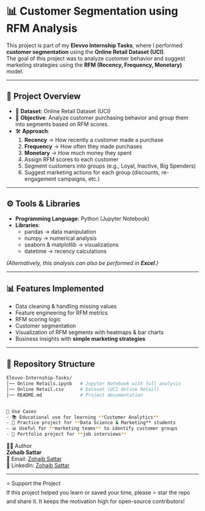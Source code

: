 # 📊 Customer Segmentation using RFM Analysis  

This project is part of my **Elevvo Internship Tasks**, where I performed **customer segmentation** using the **Online Retail Dataset (UCI)**.  
The goal of this project was to analyze customer behavior and suggest marketing strategies using the **RFM (Recency, Frequency, Monetary)** model.  

---

## 📌 Project Overview  
- 📂 **Dataset**: Online Retail Dataset (UCI)  
- 🎯 **Objective**: Analyze customer purchasing behavior and group them into segments based on RFM scores.  
- 🛠️ **Approach**:  
  1. **Recency** → How recently a customer made a purchase  
  2. **Frequency** → How often they made purchases  
  3. **Monetary** → How much money they spent  
  4. Assign RFM scores to each customer  
  5. Segment customers into groups (e.g., Loyal, Inactive, Big Spenders)  
  6. Suggest marketing actions for each group (discounts, re-engagement campaigns, etc.)  

---

## ⚙️ Tools & Libraries  
- **Programming Language**: Python (Jupyter Notebook)  
- **Libraries**:  
  - pandas → data manipulation  
  - numpy → numerical analysis  
  - seaborn & matplotlib → visualizations  
  - datetime → recency calculations  

*(Alternatively, this analysis can also be performed in **Excel**.)*

---

## 📊 Features Implemented  
- Data cleaning & handling missing values  
- Feature engineering for RFM metrics  
- RFM scoring logic  
- Customer segmentation  
- Visualization of RFM segments with heatmaps & bar charts  
- Business insights with **simple marketing strategies**  

---

## 📂 Repository Structure  
```bash
Elevvo-Internship-Tasks/
│── Online Retails.ipynb   # Jupyter Notebook with full analysis
│── Online Retail.csv      # Dataset (UCI Online Retail)
│── README.md              # Project documentation


🎯 Use Cases  
- 📚 Educational use for learning **Customer Analytics**  
- 🧠 Practice project for **Data Science & Marketing** students  
- 📊 Useful for **marketing teams** to identify customer groups  
- 📁 Portfolio project for **job interviews**  
```

👨‍💻 Author  
**Zohaib Sattar**  
📧 Email: [Zohaib Sattar](zabizubi86@gmail.com)  
🔗 LinkedIn: [Zohaib Sattar](https://www.linkedin.com/)  

---

⭐ Support the Project  
If this project helped you learn or saved your time, please ⭐ star the repo and share it. It keeps the motivation high for open-source contributors!  
